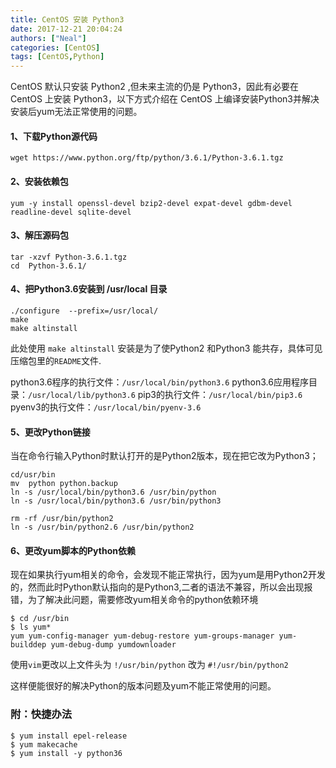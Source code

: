 ```yaml
---
title: CentOS 安装 Python3
date: 2017-12-21 20:04:24
authors: ["Neal"]
categories: [CentOS]
tags: [CentOS,Python]
---
```

CentOS 默认只安装 Python2 ,但未来主流的仍是 Python3，因此有必要在 CentOS 上安装 Python3，以下方式介绍在 CentOS 上编译安装Python3并解决安装后yum无法正常使用的问题。
<!--more-->
#### 1、下载Python源代码
    wget https://www.python.org/ftp/python/3.6.1/Python-3.6.1.tgz
    
#### 2、安装依赖包
    yum -y install openssl-devel bzip2-devel expat-devel gdbm-devel readline-devel sqlite-devel

#### 3、解压源码包
    tar -xzvf Python-3.6.1.tgz
    cd  Python-3.6.1/
    
#### 4、把Python3.6安装到 /usr/local 目录
    ./configure  --prefix=/usr/local/
    make
    make altinstall
    
此处使用 `make altinstall` 安装是为了使Python2 和Python3 能共存，具体可见压缩包里的`README`文件.

python3.6程序的执行文件：`/usr/local/bin/python3.6`
python3.6应用程序目录：`/usr/local/lib/python3.6`
pip3的执行文件：`/usr/local/bin/pip3.6`
pyenv3的执行文件：`/usr/local/bin/pyenv-3.6`

#### 5、更改Python链接
当在命令行输入Python时默认打开的是Python2版本，现在把它改为Python3；

    cd/usr/bin
    mv  python python.backup
    ln -s /usr/local/bin/python3.6 /usr/bin/python
    ln -s /usr/local/bin/python3.6 /usr/bin/python3
    
    rm -rf /usr/bin/python2 
    ln -s /usr/bin/python2.6 /usr/bin/python2 
    
#### 6、更改yum脚本的Python依赖
现在如果执行yum相关的命令，会发现不能正常执行，因为yum是用Python2开发的，然而此时Python默认指向的是Python3,二者的语法不兼容，所以会出现报错，为了解决此问题，需要修改yum相关命令的python依赖环境

    $ cd /usr/bin
    $ ls yum*
    yum yum-config-manager yum-debug-restore yum-groups-manager yum-builddep yum-debug-dump yumdownloader
    
使用`vim`更改以上文件头为
`!/usr/bin/python` 改为 `#!/usr/bin/python2`

这样便能很好的解决Python的版本问题及yum不能正常使用的问题。

### 附：快捷办法
```shell
$ yum install epel-release
$ yum makecache
$ yum install -y python36
```




